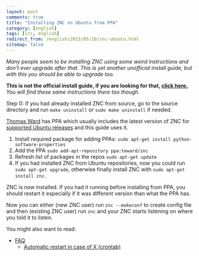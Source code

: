```yaml
---
layout: post
comments: true
title: "Installing ZNC on Ubuntu from PPA"
category: [english]
tags: [irc, english]
redirect_from: /english/2015/05/10/znc-ubuntu.html
sitemap: false
---
```


_Many people seem to be installing ZNC using some weird instructions and don't
ever upgrade after that. This is yet another unofficial install guide, but with
this you should be able to upgrade too._

**This is not the official install guide, if you are looking for that,
[click here.](https://wiki.znc.in/Installation)** _You will find these same
instructions there too though._

Step 0: If you had already installed ZNC from source, go to the source directory
and run `make uninstall` or `sudo make uninstall` if needed.

[Thomas Ward](https://launchpad.net/~teward) has PPA which usually includes the
latest version of ZNC for
[supported Ubuntu releases](https://wiki.ubuntu.com/Releases) and this guide
uses it.

1. Install required package for adding PPAs:
   `sudo apt-get install python-software-properties`
2. Add the PPA `sudo add-apt-repository ppa:teward/znc`
3. Refresh list of packages in the repos `sudo apt-get update`
4. If you had installed ZNC from Ubuntu repositories, now you could run
   `sudo apt-get upgrade`, otherwise finally install ZNC with
   `sudo apt-get install znc`.

ZNC is now installed. If you had it running before installing from PPA, you
should restart it especially if it was different version than what the PPA has.

Now you can either (new ZNC user) run `znc --makeconf` to create config file and
then (existing ZNC user) run `znc` and your ZNC starts listening on where you
told it to listen.

You might also want to read:

- [FAQ](https://wiki.znc.in/FAQ)
  - [Automatic restart in case of X (crontab)](https://wiki.znc.in/FAQ#How_can_I_restart_ZNC_automatically_.28in_case_of_a_machine_reboot.2C_crash.2C_etc..29.3F)
